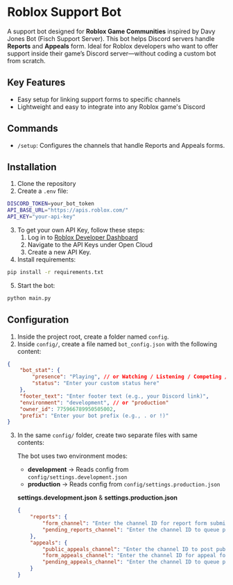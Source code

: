 # Roblox Support Bot
A support bot designed for **Roblox Game Communities** inspired by Davy Jones Bot (Fisch Support Server). This bot helps Discord servers handle **Reports** and **Appeals** form. Ideal for Roblox developers who want to offer support inside their game’s Discord server—without coding a custom bot from scratch.

## Key Features
- Easy setup for linking support forms to specific channels
- Lightweight and easy to integrate into any Roblox game's Discord

## Commands
- `/setup`: Configures the channels that handle Reports and Appeals forms.

## Installation
1. Clone the repository
2. Create a `.env` file:
  ```bash
  DISCORD_TOKEN=your_bot_token
  API_BASE_URL="https://apis.roblox.com/"
  API_KEY="your-api-key"
  ```
3. To get your own API Key, follow these steps:
   1. Log in to [Roblox Developer Dashboard](https://create.roblox.com/dashboard/credentials?activeTab=ApiKeysTab)
   2. Navigate to the API Keys under Open Cloud
   3. Create a new API Key.
4. Install requirements:
  ```bash
  pip install -r requirements.txt
  ```
5. Start the bot:
  ```bash
  python main.py
  ```

## Configuration
1. Inside the project root, create a folder named `config`.
2. Inside `config/`, create a file named `bot_config.json` with the following content:
  ```json
  {
      "bot_stat": {
          "presence": "Playing", // or Watching / Listening / Competing / Streaming
          "status": "Enter your custom status here"
      },
      "footer_text": "Enter footer text (e.g., your Discord link)",
      "environment": "development", // or "production"
      "owner_id": 775966789950505002,
      "prefix": "Enter your bot prefix (e.g., . or !)"
  }
  ```
3. In the same `config/` folder, create two separate files with same contents:
  
    The bot uses two environment modes:  
    - **development** → Reads config from `config/settings.development.json`  
    - **production** → Reads config from `config/settings.production.json`

    **settings.development.json** & **settings.production.json**
    ```json
    {
        "reports": {
            "form_channel": "Enter the channel ID for report form submissions",
            "pending_reports_channel": "Enter the channel ID to queue pending reports"
        },
        "appeals": {
            "public_appeals_channel": "Enter the channel ID to post public appeals",
            "form_appeals_channel": "Enter the channel ID for appeal form submissions",
            "pending_appeals_channel": "Enter the channel ID to queue pending appeals"
        }
    }
    ```